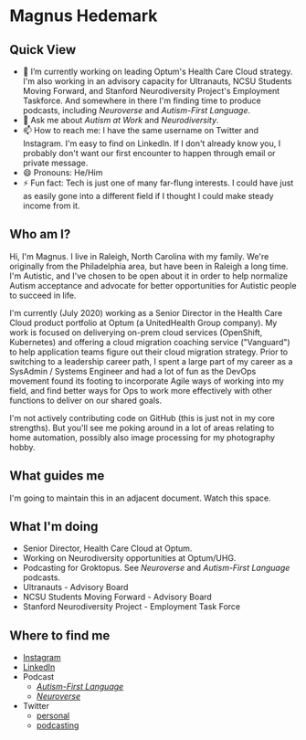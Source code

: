 # Magnus Hedemark

## Quick View

- 🔭 I’m currently working on leading Optum's Health Care Cloud strategy. I'm also working in an advisory capacity for Ultranauts, NCSU Students Moving Forward, and Stanford Neurodiversity Project's Employment Taskforce. And somewhere in there I'm finding time to produce podcasts, including _Neuroverse_ and _Autism-First Language_.
- 💬 Ask me about _Autism at Work_ and _Neurodiversity_.
- 📫 How to reach me: I have the same username on Twitter and Instagram. I'm easy to find on LinkedIn. If I don't already know you, I probably don't want our first encounter to happen through email or private message.
- 😄 Pronouns: He/Him
- ⚡ Fun fact: Tech is just one of many far-flung interests. I could have just as easily gone into a different field if I thought I could make steady income from it.

## Who am I?

Hi, I'm Magnus. I live in Raleigh, North Carolina with my family. We're originally from the Philadelphia area, but have been in Raleigh a long time. I'm Autistic, and I've chosen to be open about it in order to help normalize Autism acceptance and advocate for better opportunities for Autistic people to succeed in life.

I'm currently (July 2020) working as a Senior Director in the Health Care Cloud product portfolio at Optum (a UnitedHealth Group company). My work is focused on deliverying on-prem cloud services (OpenShift, Kubernetes) and offering a cloud migration coaching service ("Vanguard") to help application teams figure out their cloud migration strategy. Prior to switching to a leadership career path, I spent a large part of my career as a SysAdmin / Systems Engineer and had a lot of fun as the DevOps movement found its footing to incorporate Agile ways of working into my field, and find better ways for Ops to work more effectively with other functions to deliver on our shared goals.

I'm not actively contributing code on GitHub (this is just not in my core strengths). But you'll see me poking around in a lot of areas relating to home automation, possibly also image processing for my photography hobby. 

## What guides me

I'm going to maintain this in an adjacent document. Watch this space.

## What I'm doing

- Senior Director, Health Care Cloud at Optum.
- Working on Neurodiversity opportunities at Optum/UHG.
- Podcasting for Groktopus. See _Neuroverse_ and _Autism-First Language_ podcasts.
- Ultranauts - Advisory Board
- NCSU Students Moving Forward - Advisory Board
- Stanford Neurodiversity Project - Employment Task Force

## Where to find me

- [Instagram](https://www.instagram.com/magnus919/)
- [LinkedIn](https://www.linkedin.com/in/hedemark/)
- Podcast 
    - [_Autism-First Language_](https://autismfirst.transistor.fm/subscribe)
    - [_Neuroverse_](https://neuroverse.transistor.fm/subscribe)
- Twitter 
    - [personal](https://twitter.com/Magnus919)
    - [podcasting](https://twitter.com/groktopus)

<!--
**magnus919/magnus919** is a ✨ _special_ ✨ repository because its `README.md` (this file) appears on your GitHub profile.

Here are some ideas to get you started:

- 🔭 I’m currently working on ...
- 🌱 I’m currently learning ...
- 👯 I’m looking to collaborate on ...
- 🤔 I’m looking for help with ...
- 💬 Ask me about ...
- 📫 How to reach me: ...
- 😄 Pronouns: ...
- ⚡ Fun fact: ...
-->
